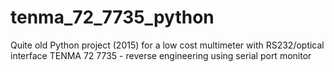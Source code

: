 # tenma_72_7735_python

Quite old Python project (2015) for a low cost multimeter with RS232/optical interface TENMA 72 7735 - reverse engineering using serial port monitor
